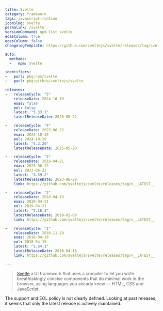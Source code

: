 ```yaml
---
title: Svelte
category: framework
tags: javascript-runtime
iconSlug: svelte
permalink: /svelte
versionCommand: npm list svelte
eoasColumn: true
eoesColumn: false
changelogTemplate: https://github.com/sveltejs/svelte/releases/tag/svelte%40__LATEST__

auto:
  methods:
  -   npm: svelte

identifiers:
-   purl: pkg:npm/svelte
-   purl: pkg:github/sveltejs/svelte

releases:
-   releaseCycle: "5"
    releaseDate: 2024-10-19
    eoas: false
    eol: false
    latest: "5.33.1"
    latestReleaseDate: 2025-05-22

-   releaseCycle: "4"
    releaseDate: 2023-06-22
    eoas: 2024-10-19
    eol: 2024-10-19
    latest: "4.2.20"
    latestReleaseDate: 2025-05-20

-   releaseCycle: "3"
    releaseDate: 2019-04-21
    eoas: 2023-06-22
    eol: 2023-06-22
    latest: "3.59.2"
    latestReleaseDate: 2023-06-20
    link: https://github.com/sveltejs/svelte/releases/tag/v__LATEST__

-   releaseCycle: "2"
    releaseDate: 2018-04-19
    eoas: 2019-04-21
    eol: 2019-04-21
    latest: "2.16.1"
    latestReleaseDate: 2019-02-08
    link: https://github.com/sveltejs/svelte/releases/tag/v__LATEST__

-   releaseCycle: "1"
    releaseDate: 2016-11-29
    eoas: 2018-04-19
    eol: 2018-04-19
    latest: "1.64.1"
    latestReleaseDate: 2018-04-18
    link: https://github.com/sveltejs/svelte/releases/tag/v__LATEST__

---
```


> [Svelte](https://svelte.dev/) a UI framework that uses a compiler to let you write
> breathtakingly concise components that do minimal work in the browser, using languages you already
> know — HTML, CSS and JavaScript.

The support and EOL policy is not clearly defined. Looking at past releases,
it seems that only the latest release is actively maintained.
